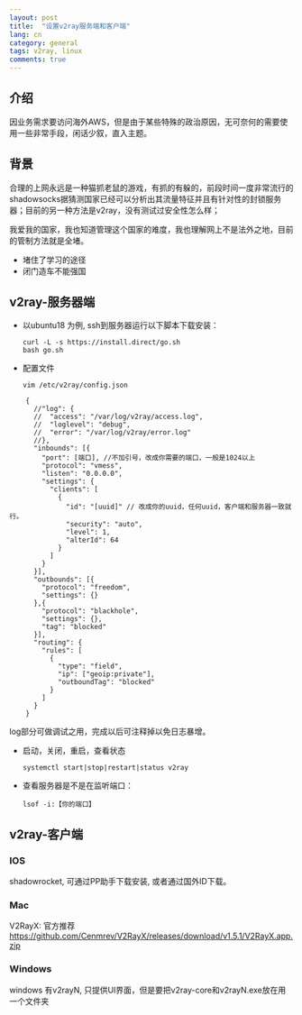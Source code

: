 ```yaml
---
layout: post
title:  "设置v2ray服务端和客户端"
lang: cn
category: general
tags: v2ray, linux
comments: true
---
```


## 介绍
因业务需求要访问海外AWS，但是由于某些特殊的政治原因，无可奈何的需要使用一些非常手段，闲话少叙，直入主题。

## 背景
合理的上网永远是一种猫抓老鼠的游戏，有抓的有躲的，前段时间一度非常流行的shadowsocks据猜测国家已经可以分析出其流量特征并且有针对性的封锁服务器；目前的另一种方法是v2ray，没有测试过安全性怎么样；

我爱我的国家，我也知道管理这个国家的难度，我也理解网上不是法外之地，目前的管制方法就是全堵。
- 堵住了学习的途径
- 闭门造车不能强国

## v2ray-服务器端
- 以ubuntu18 为例, ssh到服务器运行以下脚本下载安装：

      curl -L -s https://install.direct/go.sh
      bash go.sh

- 配置文件

      vim /etc/v2ray/config.json

```
    {
      //"log": {
      //  "access": "/var/log/v2ray/access.log",
      //  "loglevel": "debug",
      //  "error": "/var/log/v2ray/error.log"
      //},
      "inbounds": [{
        "port": [端口], //不加引号，改成你需要的端口，一般是1024以上
        "protocol": "vmess",
        "listen": "0.0.0.0",
        "settings": {
          "clients": [
            {
              "id": "[uuid]" // 改成你的uuid，任何uuid，客户端和服务器一致就行。
              "security": "auto",
              "level": 1,
              "alterId": 64
            }
          ]
        }
      }],
      "outbounds": [{
        "protocol": "freedom",
        "settings": {}
      },{
        "protocol": "blackhole",
        "settings": {},
        "tag": "blocked"
      }],
      "routing": {
        "rules": [
          {
            "type": "field",
            "ip": ["geoip:private"],
            "outboundTag": "blocked"
          }
        ]
      }
    }
```

log部分可做调试之用，完成以后可注释掉以免日志暴增。

  - 启动，关闭，重启，查看状态

        systemctl start|stop|restart|status v2ray

  - 查看服务器是不是在监听端口：

        lsof -i:【你的端口】

## v2ray-客户端

### IOS
shadowrocket, 可通过PP助手下载安装, 或者通过国外ID下载。

### Mac
V2RayX: 官方推荐  https://github.com/Cenmrev/V2RayX/releases/download/v1.5.1/V2RayX.app.zip

### Windows
windows 有v2rayN, 只提供UI界面，但是要把v2ray-core和v2rayN.exe放在用一个文件夹



